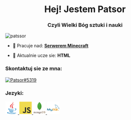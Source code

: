 <h1 align="center">Hej! Jestem Patsor</h1>
<h3 align="center">Czyli Wielki Bóg sztuki i nauki</h3>

<p align="left"> <img src="https://komarev.com/ghpvc/?username=patssor&label=Profile%20views&color=0e75b6&style=flat" alt="patssor" /> </p>

- 🔭 Pracuje nad: [**Serwerem Minecraft**](https://dc.ycmc.pl)

- 🌱 Aktualnie ucze sie: **HTML**

<h3 align="left">Skontaktuj sie ze mna:</h3>
<p align="left">
<a href="https://discord.gg/Patsor#5319" target="blank"><img align="center" src="https://raw.githubusercontent.com/rahuldkjain/github-profile-readme-generator/master/src/images/icons/Social/discord.svg" alt="Patsor#5319" height="30" width="40" /></a>
</p>

<h3 align="left">Jezyki:</h3>
<p align="left"> <a href="https://www.java.com" target="_blank" rel="noreferrer"> <img src="https://raw.githubusercontent.com/devicons/devicon/master/icons/java/java-original.svg" alt="java" width="40" height="40"/> </a> <a href="https://developer.mozilla.org/en-US/docs/Web/JavaScript" target="_blank" rel="noreferrer"> <img src="https://raw.githubusercontent.com/devicons/devicon/master/icons/javascript/javascript-original.svg" alt="javascript" width="40" height="40"/> </a> <a href="https://www.mongodb.com/" target="_blank" rel="noreferrer"> <img src="https://raw.githubusercontent.com/devicons/devicon/master/icons/mongodb/mongodb-original-wordmark.svg" alt="mongodb" width="40" height="40"/> </a> <a href="https://www.mysql.com/" target="_blank" rel="noreferrer"> <img src="https://raw.githubusercontent.com/devicons/devicon/master/icons/mysql/mysql-original-wordmark.svg" alt="mysql" width="40" height="40"/> </a> </p>
